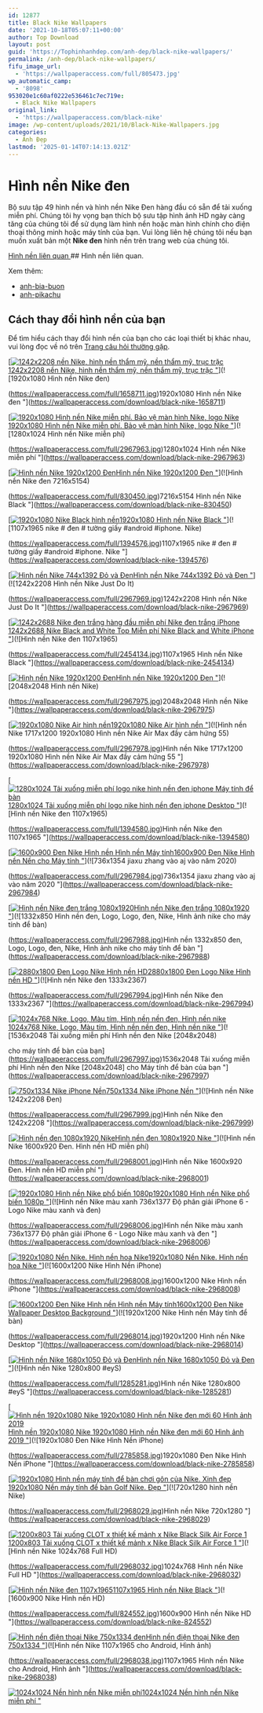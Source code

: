 ```yaml
---
id: 12877
title: Black Nike Wallpapers
date: '2021-10-18T05:07:11+00:00'
author: Top Download
layout: post
guid: 'https://Tophinhanhdep.com/anh-dep/black-nike-wallpapers/'
permalink: /anh-dep/black-nike-wallpapers/
fifu_image_url:
  - 'https://wallpaperaccess.com/full/805473.jpg'
wp_automatic_camp:
  - '8098'
953020e1c60af0222e536461c7ec719e:
  - Black Nike Wallpapers
original_link:
  - 'https://wallpaperaccess.com/black-nike'
image: /wp-content/uploads/2021/10/Black-Nike-Wallpapers.jpg
categories:
  - Ảnh Đẹp
lastmod: '2025-01-14T07:14:13.021Z'
---
```

# Hình nền Nike đen

Bộ sưu tập 49 hình nền và hình nền Nike Đen hàng đầu có sẵn để tải xuống miễn phí. Chúng tôi hy vọng bạn thích bộ sưu tập hình ảnh HD ngày càng tăng của chúng tôi để sử dụng làm hình nền hoặc màn hình chính cho điện thoại thông minh hoặc máy tính của bạn. Vui lòng liên hệ chúng tôi nếu bạn muốn xuất bản một **Nike đen** hình nền trên trang web của chúng tôi.

[Hình nền liên quan ](#related) ## Hình nền liên quan.

   
 Xem thêm:

   
- [anh-bia-buon](https://tophinhanhdep.com/anh-bia/anh-bia-buon/)
- [anh-pikachu](https://tophinhanhdep.com/anh-anime/anh-pikachu/)

## Cách thay đổi hình nền của bạn

Để tìm hiểu cách thay đổi hình nền của bạn cho các loại thiết bị khác nhau, vui lòng đọc về nó trên [Trang câu hỏi thường gặp](https://tophinhanhdep.com/faq/).

  
[[![1242x2208 nền Nike, hình nền thẩm mỹ, nền thẩm mỹ, trục trặc](https://wallpaperaccess.com/full/805473.jpg)1242x2208 nền Nike, hình nền thẩm mỹ, nền thẩm mỹ, trục trặc "](https://wallpaperaccess.com/download/black-nike-805473)](![1920x1080 Hình nền Nike đen)

(https://wallpaperaccess.com/full/1658711.jpg)1920x1080 Hình nền Nike đen "](https://wallpaperaccess.com/download/black-nike-1658711)

[[![1920x1080 Hình nền Nike miễn phí.  Bảo vệ màn hình Nike, logo Nike](https://wallpaperaccess.com/full/2639558.jpg)1920x1080 Hình nền Nike miễn phí. Bảo vệ màn hình Nike, logo Nike "](https://wallpaperaccess.com/download/black-nike-2639558)](![1280x1024 Hình nền Nike miễn phí)

(https://wallpaperaccess.com/full/2967963.jpg)1280x1024 Hình nền Nike miễn phí "](https://wallpaperaccess.com/download/black-nike-2967963)

[[![Hình nền Nike 1920x1200 Đen](https://wallpaperaccess.com/full/1394574.jpg)Hình nền Nike 1920x1200 Đen "](https://wallpaperaccess.com/download/black-nike-1394574)](![Hình nền Nike đen 7216x5154)

(https://wallpaperaccess.com/full/830450.jpg)7216x5154 Hình nền Nike Black "](https://wallpaperaccess.com/download/black-nike-830450)

[[![1920x1080 Nike Black hình nền](https://wallpaperaccess.com/full/1394571.jpg)1920x1080 Hình nền Nike Black "](https://wallpaperaccess.com/download/black-nike-1394571)](![1107x1965 nike # đen # tường giấy #android #iphone.  Nike)

(https://wallpaperaccess.com/full/1394576.jpg)1107x1965 nike # đen # tường giấy #android #iphone. Nike "](https://wallpaperaccess.com/download/black-nike-1394576)

[[![Hình nền Nike 744x1392 Đỏ và Đen](https://wallpaperaccess.com/full/2967968.jpg)Hình nền Nike 744x1392 Đỏ và Đen "](https://wallpaperaccess.com/download/black-nike-2967968)](![1242x2208 Hình nền Nike Just Do It)

(https://wallpaperaccess.com/full/2967969.jpg)1242x2208 Hình nền Nike Just Do It "](https://wallpaperaccess.com/download/black-nike-2967969)

[[![1242x2688 Nike đen trắng hàng đầu miễn phí Nike đen trắng iPhone](https://wallpaperaccess.com/full/2967970.jpg)1242x2688 Nike Black and White Top Miễn phí Nike Black and White iPhone "](https://wallpaperaccess.com/download/black-nike-2967970)](![Hình nền Nike đen 1107x1965)

(https://wallpaperaccess.com/full/2454134.jpg)1107x1965 Hình nền Nike Black "](https://wallpaperaccess.com/download/black-nike-2454134)

[[![Hình nền Nike 1920x1200 Đen](https://wallpaperaccess.com/full/1394579.jpg)Hình nền Nike 1920x1200 Đen "](https://wallpaperaccess.com/download/black-nike-1394579)](![2048x2048 Hình nền Nike)

(https://wallpaperaccess.com/full/2967975.jpg)2048x2048 Hình nền Nike "](https://wallpaperaccess.com/download/black-nike-2967975)

[[![1920x1080 Nike Air hình nền](https://wallpaperaccess.com/full/830463.jpg)1920x1080 Nike Air hình nền "](https://wallpaperaccess.com/download/black-nike-830463)](![Hình nền Nike 1717x1200 1920x1080 Hình nền Nike Air Max đầy cảm hứng 55)

(https://wallpaperaccess.com/full/2967978.jpg)Hình nền Nike 1717x1200 1920x1080 Hình nền Nike Air Max đầy cảm hứng 55 "](https://wallpaperaccess.com/download/black-nike-2967978)

[[![1280x1024 Tải xuống miễn phí logo nike hình nền đen iphone Máy tính để bàn](https://wallpaperaccess.com/full/2967980.jpg)1280x1024 Tải xuống miễn phí logo nike hình nền đen iphone Desktop "](https://wallpaperaccess.com/download/black-nike-2967980)](![Hình nền Nike đen 1107x1965)

(https://wallpaperaccess.com/full/1394580.jpg)Hình nền Nike đen 1107x1965 "](https://wallpaperaccess.com/download/black-nike-1394580)

[[![1600x900 Đen Nike Hình nền Hình nền Máy tính](https://wallpaperaccess.com/full/2967982.jpg)1600x900 Đen Nike Hình nền Nền cho Máy tính "](https://wallpaperaccess.com/download/black-nike-2967982)](![736x1354 jiaxu zhang vào aj vào năm 2020)

(https://wallpaperaccess.com/full/2967984.jpg)736x1354 jiaxu zhang vào aj vào năm 2020 "](https://wallpaperaccess.com/download/black-nike-2967984)

[[![Hình nền Nike đen trắng 1080x1920](https://wallpaperaccess.com/full/2967985.jpg)Hình nền Nike đen trắng 1080x1920 "](https://wallpaperaccess.com/download/black-nike-2967985)](![1332x850 Hình nền đen, Logo, Logo, đen, Nike, Hình ảnh nike cho máy tính để bàn)

(https://wallpaperaccess.com/full/2967988.jpg)Hình nền 1332x850 đen, Logo, Logo, đen, Nike, Hình ảnh nike cho máy tính để bàn "](https://wallpaperaccess.com/download/black-nike-2967988)

[[![2880x1800 Đen Logo Nike Hình nền HD](https://wallpaperaccess.com/full/2967990.jpg)2880x1800 Đen Logo Nike Hình nền HD "](https://wallpaperaccess.com/download/black-nike-2967990)](![Hình nền Nike đen 1333x2367)

(https://wallpaperaccess.com/full/2967994.jpg)Hình nền Nike đen 1333x2367 "](https://wallpaperaccess.com/download/black-nike-2967994)

[[![1024x768 Nike, Logo, Màu tím, Hình nền nền đen, Hình nền nike](https://wallpaperaccess.com/full/1107581.jpg)1024x768 Nike, Logo, Màu tím, Hình nền nền đen, Hình nền nike "](https://wallpaperaccess.com/download/black-nike-1107581)](![1536x2048 Tải xuống miễn phí Hình nền đen Nike [2048x2048)

 cho máy tính để bàn của bạn](https://wallpaperaccess.com/full/2967997.jpg)1536x2048 Tải xuống miễn phí Hình nền đen Nike \[2048x2048\] cho Máy tính để bàn của bạn "](https://wallpaperaccess.com/download/black-nike-2967997)

[[![750x1334 Nike iPhone Nền](https://wallpaperaccess.com/full/2483811.jpg)750x1334 Nike iPhone Nền "](https://wallpaperaccess.com/download/black-nike-2483811)](![Hình nền Nike 1242x2208 Đen)

(https://wallpaperaccess.com/full/2967999.jpg)Hình nền Nike đen 1242x2208 "](https://wallpaperaccess.com/download/black-nike-2967999)

[[![Hình nền đen 1080x1920 Nike](https://wallpaperaccess.com/full/2968000.jpg)Hình nền đen 1080x1920 Nike "](https://wallpaperaccess.com/download/black-nike-2968000)](![Hình nền Nike 1600x920 Đen.  Hình nền HD miễn phí)

(https://wallpaperaccess.com/full/2968001.jpg)Hình nền Nike 1600x920 Đen. Hình nền HD miễn phí "](https://wallpaperaccess.com/download/black-nike-2968001)

[[![1920x1080 Hình nền Nike phổ biến 1080p](https://wallpaperaccess.com/full/2968005.jpg)1920x1080 Hình nền Nike phổ biến 1080p "](https://wallpaperaccess.com/download/black-nike-2968005)](![Hình nền Nike màu xanh 736x1377 Độ phân giải iPhone 6 - Logo Nike màu xanh và đen)

(https://wallpaperaccess.com/full/2968006.jpg)Hình nền Nike màu xanh 736x1377 Độ phân giải iPhone 6 - Logo Nike màu xanh và đen "](https://wallpaperaccess.com/download/black-nike-2968006)

[[![1920x1080 Nền Nike.  Hình nền hoa Nike](https://wallpaperaccess.com/full/2701791.jpg)1920x1080 Nền Nike. Hình nền hoa Nike "](https://wallpaperaccess.com/download/black-nike-2701791)](![1600x1200 Nike Hình Nền iPhone)

(https://wallpaperaccess.com/full/2968008.jpg)1600x1200 Nike Hình nền iPhone "](https://wallpaperaccess.com/download/black-nike-2968008)

[[![1600x1200 Đen Nike Hình nền Hình nền Máy tính](https://wallpaperaccess.com/full/2968012.jpg)1600x1200 Đen Nike Wallpaper Desktop Background "](https://wallpaperaccess.com/download/black-nike-2968012)](![1920x1200 Nike Hình nền Máy tính để bàn)

(https://wallpaperaccess.com/full/2968014.jpg)1920x1200 Hình nền Nike Desktop "](https://wallpaperaccess.com/download/black-nike-2968014)

[[![Hình nền Nike 1680x1050 Đỏ và Đen](https://wallpaperaccess.com/full/2968022.jpg)Hình nền Nike 1680x1050 Đỏ và Đen "](https://wallpaperaccess.com/download/black-nike-2968022)](![Hình nền Nike 1280x800 #eyS)

(https://wallpaperaccess.com/full/1285281.jpg)Hình nền Nike 1280x800 #eyS "](https://wallpaperaccess.com/download/black-nike-1285281)

[[![Hình nền 1920x1080 Nike 1920x1080 Hình nền Nike đen mới 60 Hình ảnh 2019](https://wallpaperaccess.com/full/2968024.jpg)Hình nền 1920x1080 Nike 1920x1080 Hình nền Nike đen mới 60 Hình ảnh 2019 "](https://wallpaperaccess.com/download/black-nike-2968024)](![1920x1080 Đen Nike Hình Nền iPhone)

(https://wallpaperaccess.com/full/2785858.jpg)1920x1080 Đen Nike Hình Nền iPhone "](https://wallpaperaccess.com/download/black-nike-2785858)

[[![1920x1080 Hình nền máy tính để bàn chơi gôn của Nike.  Xinh đẹp](https://wallpaperaccess.com/full/2968028.jpg)1920x1080 Nền máy tính để bàn Golf Nike. Đẹp "](https://wallpaperaccess.com/download/black-nike-2968028)](![720x1280 hình nền Nike)

(https://wallpaperaccess.com/full/2968029.jpg)Hình nền Nike 720x1280 "](https://wallpaperaccess.com/download/black-nike-2968029)

[[![1200x803 Tải xuống CLOT x thiết kế mảnh x Nike Black Silk Air Force 1](https://wallpaperaccess.com/full/2328223.jpg)1200x803 Tải xuống CLOT x thiết kế mảnh x Nike Black Silk Air Force 1 "](https://wallpaperaccess.com/download/black-nike-2328223)](![Hình nền Nike 1024x768 Full HD)

(https://wallpaperaccess.com/full/2968032.jpg)1024x768 Hình nền Nike Full HD "](https://wallpaperaccess.com/download/black-nike-2968032)

[[![Hình nền Nike đen 1107x1965](https://wallpaperaccess.com/full/2968035.jpg)1107x1965 Hình nền Nike Black "](https://wallpaperaccess.com/download/black-nike-2968035)](![1600x900 Nike Hình nền HD)

(https://wallpaperaccess.com/full/824552.jpg)1600x900 Hình nền Nike HD "](https://wallpaperaccess.com/download/black-nike-824552)

[[![Hình nền điện thoại Nike 750x1334 đen](https://wallpaperaccess.com/full/2968037.jpg)Hình nền điện thoại Nike đen 750x1334 "](https://wallpaperaccess.com/download/black-nike-2968037)](![Hình nền Nike 1107x1965 cho Android, Hình ảnh)

(https://wallpaperaccess.com/full/2968038.jpg)1107x1965 Hình nền Nike cho Android, Hình ảnh "](https://wallpaperaccess.com/download/black-nike-2968038)

[![1024x1024 Nền hình nền Nike miễn phí](https://wallpaperaccess.com/full/2968040.jpg)1024x1024 Nền hình nền Nike miễn phí "](https://wallpaperaccess.com/download/black-nike-2968040)

